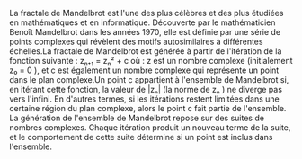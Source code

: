 La fractale de Mandelbrot est l'une des plus célèbres et des plus étudiées en mathématiques et en informatique. Découverte par le mathématicien Benoît Mandelbrot dans les années 1970, elle est définie par une série de points complexes qui révèlent des motifs autosimilaires à différentes échelles.La fractale de Mandelbrot est générée à partir de l'itération de la fonction suivante : zₙ₊₁ = zₙ² + c où : z  est un nombre complexe (initialement  z₀ = 0 ), et c  est également un nombre complexe qui représente un point dans le plan complexe.Un point  c  appartient à l'ensemble de Mandelbrot si, en itérant cette fonction, la valeur de  |zₙ|  (la norme de  zₙ ) ne diverge pas vers l'infini. En d'autres termes, si les itérations restent limitées dans une certaine région du plan complexe, alors le point  c  fait partie de l'ensemble. La génération de l'ensemble de Mandelbrot repose sur des suites de nombres complexes. Chaque itération produit un nouveau terme de la suite, et le comportement de cette suite détermine si un point est inclus dans l'ensemble.
